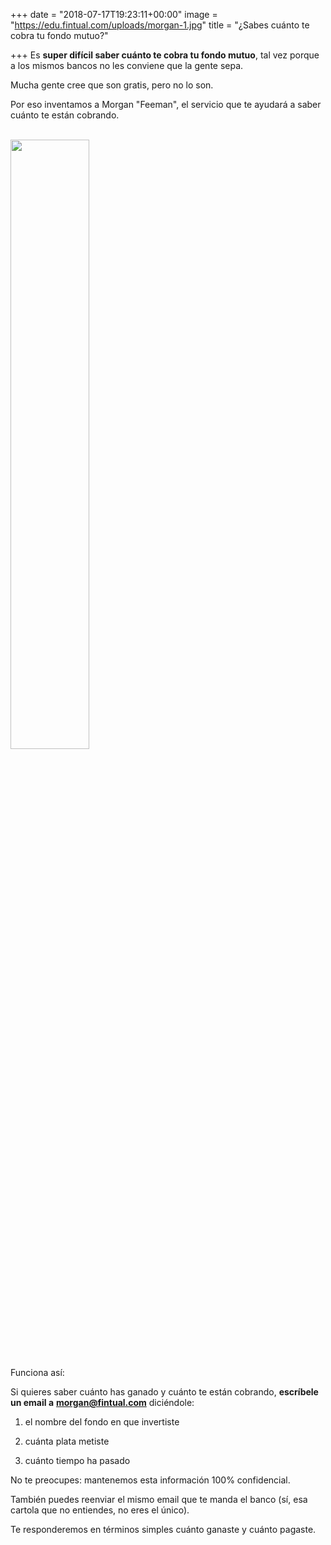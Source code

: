 +++
date = "2018-07-17T19:23:11+00:00"
image = "https://edu.fintual.com/uploads/morgan-1.jpg"
title = "¿Sabes cuánto te cobra tu fondo mutuo?"

+++
Es **super difícil saber cuánto te cobra tu fondo mutuo**, tal vez porque a los mismos bancos no les conviene que la gente sepa. 

Mucha gente cree que son gratis, pero no lo son.

Por eso inventamos a Morgan "Feeman", el servicio que te ayudará a saber cuánto te están cobrando.

<br>

<img src="/uploads/morgan.jpg" style="width:50%;height: auto;"/>

<br>

Funciona así:

Si quieres saber cuánto has ganado y cuánto te están cobrando, **escríbele un email a** [**morgan@fintual.com**](mailto://morgan@fintual.com) diciéndole:

1) el nombre del fondo en que invertiste

2) cuánta plata metiste

3) cuánto tiempo ha pasado

No te preocupes: mantenemos esta información 100% confidencial.

También puedes reenviar el mismo email que te manda el banco (sí, esa cartola que no entiendes, no eres el único).

Te responderemos en términos simples cuánto ganaste y cuánto pagaste.